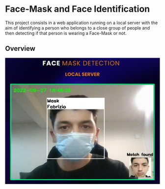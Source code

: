 
# Face-Mask and Face Identification
This project consists in a web application running on a local server with the aim of identifying a person who belongs to a close group of people and then detecting if that person is wearing a Face-Mask or not.

## Overview
![overview](static/assets/styles/overview.jpg?raw=true)
